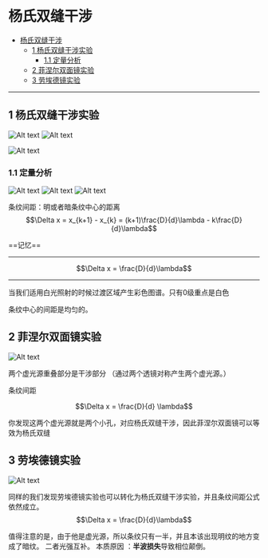 # 杨氏双缝干涉  

<!-- @import "[TOC]" {cmd="toc" depthFrom=1 depthTo=6 orderedList=false} -->

<!-- code_chunk_output -->

- [杨氏双缝干涉](#杨氏双缝干涉)
  - [1 杨氏双缝干涉实验](#1-杨氏双缝干涉实验)
    - [1.1 定量分析](#11-定量分析)
  - [2 菲涅尔双面镜实验](#2-菲涅尔双面镜实验)
  - [3 劳埃德镜实验](#3-劳埃德镜实验)

<!-- /code_chunk_output -->

---
## 1 杨氏双缝干涉实验 

![Alt text](OIP.jpg)
![Alt text](v2-4a71729291be7db8e60239dd8e8776a0_r.jpg)

![Alt text](<OIP (1)-1.jpg>)

### 1.1 定量分析  

![Alt text](image-3.png)
![Alt text](image-4.png)
![Alt text](image-5.png)

条纹间距：明或者暗条纹中心的距离
$$\Delta x = x_{k+1} - x_{k} = (k+1)\frac{D}{d}\lambda - k\frac{D}{d}\lambda$$

==记忆==

---

$$\Delta x = \frac{D}{d}\lambda$$

---

当我们适用白光照射的时候过渡区域产生彩色图谱。只有0级重点是白色

条纹中心的间距是均匀的。

## 2 菲涅尔双面镜实验  
![Alt text](b17eca8065380cd791238c58940bba345982b2b72b7d.webp)

两个虚光源重叠部分是干涉部分
（通过两个透镜对称产生两个虚光源。）

条纹间距

$$\Delta x = \frac{D}{d} \lambda$$

你发现这两个虚光源就是两个小孔，对应杨氏双缝干涉，因此菲涅尔双面镜可以等效为杨氏双缝

## 3 劳埃德镜实验 

![Alt text](v2-9616a1170e91fcb392e61324c7467699_r.jpg)

同样的我们发现劳埃德镜实验也可以转化为杨氏双缝干涉实验，并且条纹间距公式依然成立。
$$\Delta x = \frac{D}{d}\lambda$$

值得注意的是，由于他是虚光源，所以条纹只有一半，并且本该出现明纹的地方变成了暗纹。
二者光强互补。
本质原因 ：**半波损失**导致相位颠倒。

